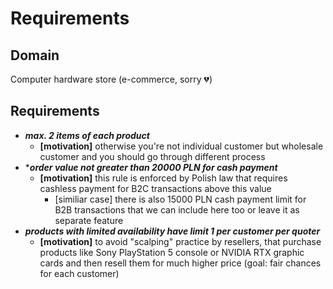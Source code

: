﻿# Requirements

## Domain

Computer hardware store (e-commerce, sorry 💔)

## Requirements

- ***max. 2 items of each product***
    - **[motivation]** otherwise you're not individual customer but wholesale customer and you should go through different process
- ****order value not greater than 20000 PLN for cash payment***
    - **[motivation]** this rule is enforced by Polish law that requires cashless payment for B2C transactions above this value 
        - [similiar case] there is also 15000 PLN cash payment limit for B2B transactions that we can include here too or leave it as separate feature
- ***products with limited availability have limit 1 per customer per quoter***
    - **[motivation]** to avoid "scalping" practice by resellers, that purchase products like Sony PlayStation 5 console or NVIDIA RTX graphic cards and then resell them for much higher price (goal: fair chances for each customer)

